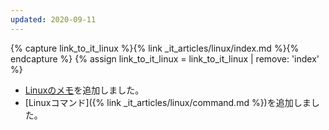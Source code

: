 ```yaml
---
updated: 2020-09-11
---
```

{% capture link_to_it_linux %}{% link _it_articles/linux/index.md %}{% endcapture %}
{% assign link_to_it_linux = link_to_it_linux | remove: 'index' %}

- [Linuxのメモ]({{link_to_it_linux}})を追加しました。
- [Linuxコマンド]({% link _it_articles/linux/command.md %})を追加しました。
